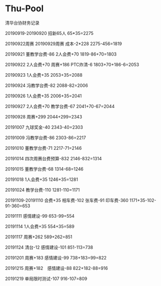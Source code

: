 # Thu-Pool
清华台协财务记录

20190919-20190920 招新65人
65*35=2275

20190922周赛 20190929周赛 成本-2*228
2275-456=1819

20190921 董教学台费-86 2人会费+70
1819-86+70=1803

20190922 2人会费+70 周赛+186 PTC炸清-6
1803+70+186-6=2053

20190923 1人会费+35
2053+35=2088

20190924 冯教学台费-82
2088-82=2006

20190926 1人会费+35
2006+35=2041

20190927 2人会费+70 教学台费-67
2041+70-67=2044

20190928 周赛+299
2044+299=2343

20191007 九球奖金-40
2343-40=2303

20191009 冯教学台费-86
2303-86=2217

20191010 董教学台费-71
2217-71=2146

20191014 四次周赛台费预算-832
2146-832=1314

20191015 董教学台费-68
1314-68=1246

20191018 1人会费+35
1246+35=1281

20191024 教学台费-110
1281-110=1171

20191109-20191110 会费+35 相车费-102 张车费-91 印车费-360
1171+35-102-91-360=653

20191111 感情建设-99
653-99=554

20191114 1人会费+35
554+35=589

20191117 周赛+262
589+262=851

20191124 清台-12 感情建设-101
851-113=738

20191201 周赛+183 感情建设-99
738+183=99=822

20191215 周赛+182　感情建设-88
822+182-88=916

20191219 单局限时测试-107
916-107=809
